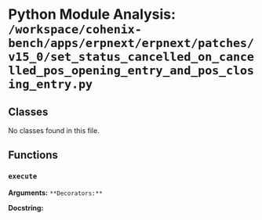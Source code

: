 # Python Module Analysis: `/workspace/cohenix-bench/apps/erpnext/erpnext/patches/v15_0/set_status_cancelled_on_cancelled_pos_opening_entry_and_pos_closing_entry.py`

## Classes

No classes found in this file.


## Functions

### `execute`
**Arguments:** ``
**Decorators:** ``

**Docstring:**
```

```

